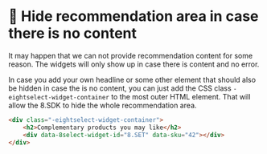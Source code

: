 # 👻 Hide recommendation area in case there is no content

It may happen that we can not provide recommendation content for some reason. The widgets will only show up in case there is content and no error.

In case you add your own headline or some other element that should also be hidden in case the is no content, you can just add the CSS class `-eightselect-widget-container` to the most outer HTML element. That will allow the 8.SDK to hide the whole recommendation area.



```html
<div class="-eightselect-widget-container">
    <h2>Complementary products you may like</h2>
    <div data-8select-widget-id="8.SET" data-sku="42"></div>
</div>
```
